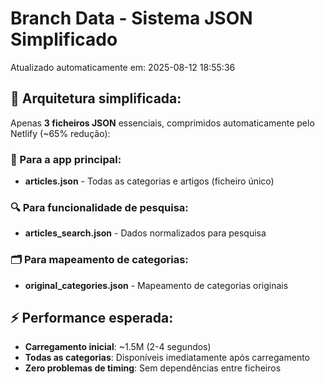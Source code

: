 # Branch Data - Sistema JSON Simplificado
Atualizado automaticamente em: 2025-08-12 18:55:36

## 🎯 Arquitetura simplificada:
Apenas **3 ficheiros JSON** essenciais, comprimidos automaticamente pelo Netlify (~65% redução):

### 📱 Para a app principal:
- **articles.json** - Todas as categorias e artigos (ficheiro único)

### 🔍 Para funcionalidade de pesquisa:
- **articles_search.json** - Dados normalizados para pesquisa

### 🗂️ Para mapeamento de categorias:
- **original_categories.json** - Mapeamento de categorias originais

## ⚡ Performance esperada:
- **Carregamento inicial**: ~1.5M (2-4 segundos)
- **Todas as categorias**: Disponíveis imediatamente após carregamento
- **Zero problemas de timing**: Sem dependências entre ficheiros
